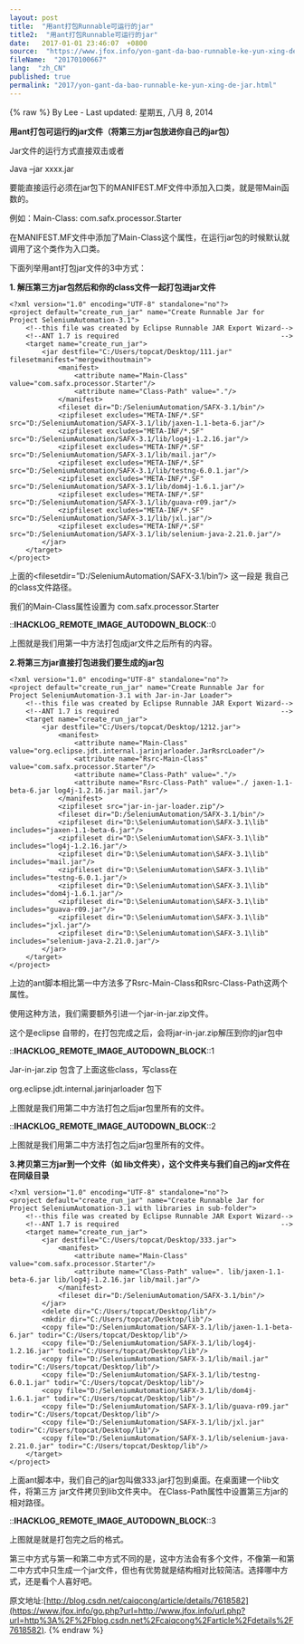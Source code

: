 ```yaml
---
layout: post
title:  "用ant打包Runnable可运行的jar"
title2:  "用ant打包Runnable可运行的jar"
date:   2017-01-01 23:46:07  +0800
source:  "https://www.jfox.info/yon-gant-da-bao-runnable-ke-yun-xing-de-jar.html"
fileName:  "20170100667"
lang:  "zh_CN"
published: true
permalink: "2017/yon-gant-da-bao-runnable-ke-yun-xing-de-jar.html"
---
```

{% raw %}
By Lee - Last updated: 星期五, 八月 8, 2014

**用ant打包可运行的jar文件（将第三方jar包放进你自己的jar包）**

Jar文件的运行方式直接双击或者

Java –jar xxxx.jar

要能直接运行必须在jar包下的MANIFEST.MF文件中添加入口类，就是带Main函数的。

例如：Main-Class: com.safx.processor.Starter

在MANIFEST.MF文件中添加了Main-Class这个属性，在运行jar包的时候默认就调用了这个类作为入口类。

下面列举用ant打包jar文件的3中方式：

**1. 解压第三方jar包然后和你的class文件一起打包进jar文件**

    <?xml version="1.0" encoding="UTF-8" standalone="no"?>
    <project default="create_run_jar" name="Create Runnable Jar for Project SeleniumAutomation-3.1">
        <!--this file was created by Eclipse Runnable JAR Export Wizard-->
        <!--ANT 1.7 is required                                        -->
        <target name="create_run_jar">
            <jar destfile="C:/Users/topcat/Desktop/111.jar" filesetmanifest="mergewithoutmain">
                <manifest>
                    <attribute name="Main-Class" value="com.safx.processor.Starter"/>
                    <attribute name="Class-Path" value="."/>
                </manifest>
                <fileset dir="D:/SeleniumAutomation/SAFX-3.1/bin"/>
                <zipfileset excludes="META-INF/*.SF" src="D:/SeleniumAutomation/SAFX-3.1/lib/jaxen-1.1-beta-6.jar"/>
                <zipfileset excludes="META-INF/*.SF" src="D:/SeleniumAutomation/SAFX-3.1/lib/log4j-1.2.16.jar"/>
                <zipfileset excludes="META-INF/*.SF" src="D:/SeleniumAutomation/SAFX-3.1/lib/mail.jar"/>
                <zipfileset excludes="META-INF/*.SF" src="D:/SeleniumAutomation/SAFX-3.1/lib/testng-6.0.1.jar"/>
                <zipfileset excludes="META-INF/*.SF" src="D:/SeleniumAutomation/SAFX-3.1/lib/dom4j-1.6.1.jar"/>
                <zipfileset excludes="META-INF/*.SF" src="D:/SeleniumAutomation/SAFX-3.1/lib/guava-r09.jar"/>
                <zipfileset excludes="META-INF/*.SF" src="D:/SeleniumAutomation/SAFX-3.1/lib/jxl.jar"/>
                <zipfileset excludes="META-INF/*.SF" src="D:/SeleniumAutomation/SAFX-3.1/lib/selenium-java-2.21.0.jar"/>
            </jar>
        </target>
    </project>
    

上面的<filesetdir=”D:/SeleniumAutomation/SAFX-3.1/bin”/> 这一段是 我自己的class文件路径。 

我们的Main-Class属性设置为 com.safx.processor.Starter

::__IHACKLOG_REMOTE_IMAGE_AUTODOWN_BLOCK__::0

上图就是我们用第一中方法打包成jar文件之后所有的内容。

**2.将第三方jar直接打包进我们要生成的jar包**

    <?xml version="1.0" encoding="UTF-8" standalone="no"?>
    <project default="create_run_jar" name="Create Runnable Jar for Project SeleniumAutomation-3.1 with Jar-in-Jar Loader">
        <!--this file was created by Eclipse Runnable JAR Export Wizard-->
        <!--ANT 1.7 is required                                        -->
        <target name="create_run_jar">
            <jar destfile="C:/Users/topcat/Desktop/1212.jar">
                <manifest>
                    <attribute name="Main-Class" value="org.eclipse.jdt.internal.jarinjarloader.JarRsrcLoader"/>
                    <attribute name="Rsrc-Main-Class" value="com.safx.processor.Starter"/>
                    <attribute name="Class-Path" value="."/>
                    <attribute name="Rsrc-Class-Path" value="./ jaxen-1.1-beta-6.jar log4j-1.2.16.jar mail.jar"/>
                </manifest>
                <zipfileset src="jar-in-jar-loader.zip"/>
                <fileset dir="D:/SeleniumAutomation/SAFX-3.1/bin"/>
                <zipfileset dir="D:\SeleniumAutomation\SAFX-3.1\lib" includes="jaxen-1.1-beta-6.jar"/>
                <zipfileset dir="D:\SeleniumAutomation\SAFX-3.1\lib" includes="log4j-1.2.16.jar"/>
                <zipfileset dir="D:\SeleniumAutomation\SAFX-3.1\lib" includes="mail.jar"/>
                <zipfileset dir="D:\SeleniumAutomation\SAFX-3.1\lib" includes="testng-6.0.1.jar"/>
                <zipfileset dir="D:\SeleniumAutomation\SAFX-3.1\lib" includes="dom4j-1.6.1.jar"/>
                <zipfileset dir="D:\SeleniumAutomation\SAFX-3.1\lib" includes="guava-r09.jar"/>
                <zipfileset dir="D:\SeleniumAutomation\SAFX-3.1\lib" includes="jxl.jar"/>
                <zipfileset dir="D:\SeleniumAutomation\SAFX-3.1\lib" includes="selenium-java-2.21.0.jar"/>
            </jar>
        </target>
    </project>

上边的ant脚本相比第一中方法多了Rsrc-Main-Class和Rsrc-Class-Path这两个属性。

使用这种方法，我们需要额外引进一个jar-in-jar.zip文件。

<zipfileset src=”jar-in-jar-loader.zip”/>

这个是eclipse 自带的，在打包完成之后，会将jar-in-jar.zip解压到你的jar包中

::__IHACKLOG_REMOTE_IMAGE_AUTODOWN_BLOCK__::1

Jar-in-jar.zip  包含了上面这些class，写class在

org.eclipse.jdt.internal.jarinjarloader   包下

上图就是我们用第二中方法打包之后jar包里所有的文件。

::__IHACKLOG_REMOTE_IMAGE_AUTODOWN_BLOCK__::2

上图就是我们用第二中方法打包之后jar包里所有的文件。

**3.拷贝第三方jar到一个文件（如 lib文件夹），这个文件夹与我们自己的jar文件在在同级目录**

    <?xml version="1.0" encoding="UTF-8" standalone="no"?>
    <project default="create_run_jar" name="Create Runnable Jar for Project SeleniumAutomation-3.1 with libraries in sub-folder">
        <!--this file was created by Eclipse Runnable JAR Export Wizard-->
        <!--ANT 1.7 is required                                        -->
        <target name="create_run_jar">
            <jar destfile="C:/Users/topcat/Desktop/333.jar">
                <manifest>
                    <attribute name="Main-Class" value="com.safx.processor.Starter"/>
                    <attribute name="Class-Path" value=". lib/jaxen-1.1-beta-6.jar lib/log4j-1.2.16.jar lib/mail.jar"/>
                </manifest>
                <fileset dir="D:/SeleniumAutomation/SAFX-3.1/bin"/>
            </jar>
            <delete dir="C:/Users/topcat/Desktop/lib"/>
            <mkdir dir="C:/Users/topcat/Desktop/lib"/>
            <copy file="D:/SeleniumAutomation/SAFX-3.1/lib/jaxen-1.1-beta-6.jar" todir="C:/Users/topcat/Desktop/lib"/>
            <copy file="D:/SeleniumAutomation/SAFX-3.1/lib/log4j-1.2.16.jar" todir="C:/Users/topcat/Desktop/lib"/>
            <copy file="D:/SeleniumAutomation/SAFX-3.1/lib/mail.jar" todir="C:/Users/topcat/Desktop/lib"/>
            <copy file="D:/SeleniumAutomation/SAFX-3.1/lib/testng-6.0.1.jar" todir="C:/Users/topcat/Desktop/lib"/>
            <copy file="D:/SeleniumAutomation/SAFX-3.1/lib/dom4j-1.6.1.jar" todir="C:/Users/topcat/Desktop/lib"/>
            <copy file="D:/SeleniumAutomation/SAFX-3.1/lib/guava-r09.jar" todir="C:/Users/topcat/Desktop/lib"/>
            <copy file="D:/SeleniumAutomation/SAFX-3.1/lib/jxl.jar" todir="C:/Users/topcat/Desktop/lib"/>
            <copy file="D:/SeleniumAutomation/SAFX-3.1/lib/selenium-java-2.21.0.jar" todir="C:/Users/topcat/Desktop/lib"/>
        </target>
    </project>

上面ant脚本中，我们自己的jar包叫做333.jar打包到桌面。在桌面建一个lib文件，将第三方 jar文件拷贝到lib文件夹中。 在Class-Path属性中设置第三方jar的相对路径。

::__IHACKLOG_REMOTE_IMAGE_AUTODOWN_BLOCK__::3

上图就是就是打包完之后的格式。

第三中方式与第一和第二中方式不同的是，这中方法会有多个文件，不像第一和第二中方式中只生成一个jar文件，但也有优势就是结构相对比较简洁。选择哪中方式，还是看个人喜好吧。

原文地址:[http://blog.csdn.net/caiqcong/article/details/7618582](https://www.jfox.info/go.php?url=http://www.jfox.info/url.php?url=http%3A%2F%2Fblog.csdn.net%2Fcaiqcong%2Farticle%2Fdetails%2F7618582).
{% endraw %}
